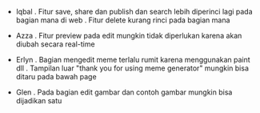 - Iqbal
. Fitur save, share dan publish dan search lebih diperinci lagi pada bagian mana di web
. Fitur delete kurang rinci pada bagian mana

- Azza
. Fitur preview pada edit mungkin tidak diperlukan karena akan diubah secara real-time

- Erlyn
. Bagian mengedit meme terlalu rumit karena menggunakan paint dll
. Tampilan luar "thank you for using meme generator" mungkin bisa ditaru pada bawah page

- Glen
. Pada bagian edit gambar dan contoh gambar mungkin bisa dijadikan satu

